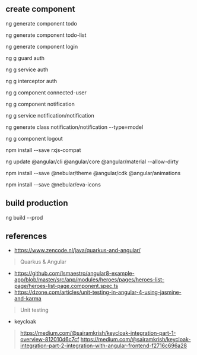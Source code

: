 ## create component

ng generate component todo

ng generate component todo-list

ng generate component login

ng g guard auth

ng g service auth

ng g interceptor auth

ng g component connected-user

ng g component notification

ng g service notification/notification

ng generate class notification/notification --type=model

ng g component logout

npm install --save rxjs-compat

ng update @angular/cli @angular/core @angular/material --allow-dirty

npm install --save @nebular/theme @angular/cdk @angular/animations

npm install --save @nebular/eva-icons

## build production

ng build --prod

## references
- https://www.zencode.nl/java/quarkus-and-angular/
> Quarkus & Angular
- https://github.com/Ismaestro/angular8-example-app/blob/master/src/app/modules/heroes/pages/heroes-list-page/heroes-list-page.component.spec.ts
- https://dzone.com/articles/unit-testing-in-angular-4-using-jasmine-and-karma
> Unit testing
- keycloak
> https://medium.com/@sairamkrish/keycloak-integration-part-1-overview-812010d6c7cf
> https://medium.com/@sairamkrish/keycloak-integration-part-2-integration-with-angular-frontend-f2716c696a28


